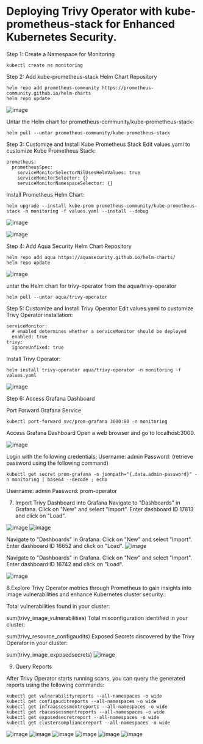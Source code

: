 # Deploying Trivy Operator with kube-prometheus-stack for Enhanced Kubernetes Security.

Step 1: Create a Namespace for Monitoring
```
kubectl create ns monitoring
```

Step 2: Add kube-prometheus-stack Helm Chart Repository


```
helm repo add prometheus-community https://prometheus-community.github.io/helm-charts
helm repo update
```

![image](https://github.com/vijaybiradar/Trivy-Operator-in-Kubernetes-Cluster./assets/38376802/dc1f1a9b-e2b1-4c3a-b3f1-656936c1145d)

Untar the Helm chart for prometheus-community/kube-prometheus-stack:

```
helm pull --untar prometheus-community/kube-prometheus-stack
```


Step 3: Customize and Install Kube Prometheus Stack
Edit values.yaml to customize Kube Prometheus Stack:
```
prometheus:
  prometheusSpec:
    serviceMonitorSelectorNilUsesHelmValues: true
    serviceMonitorSelector: {}
    serviceMonitorNamespaceSelector: {}
```

Install Prometheus Helm Chart:

```
helm upgrade --install kube-prom prometheus-community/kube-prometheus-stack -n monitoring -f values.yaml --install --debug 
```

![image](https://github.com/vijaybiradar/Trivy-Operator-in-Kubernetes-Cluster./assets/38376802/f4eb40f5-88bb-44f9-a2cb-d52b060822f3)

![image](https://github.com/vijaybiradar/Trivy-Operator-in-Kubernetes-Cluster./assets/38376802/c65769e6-4d2d-4603-98c1-457ad2d8abee)



Step 4: Add Aqua Security Helm Chart Repository

```
helm repo add aqua https://aquasecurity.github.io/helm-charts/
helm repo update
```

![image](https://github.com/vijaybiradar/Trivy-Operator-in-Kubernetes-Cluster./assets/38376802/ed6853b2-6709-4d2f-a844-47f608c247c6)

untar the Helm chart for trivy-operator from the aqua/trivy-operator

```
helm pull --untar aqua/trivy-operator
```

Step 5: Customize and Install Trivy Operator
Edit values.yaml to customize Trivy Operator installation:
```
serviceMonitor:
  # enabled determines whether a serviceMonitor should be deployed
  enabled: true
trivy:
  ignoreUnfixed: true
```

Install Trivy Operator:

```
helm install trivy-operator aqua/trivy-operator -n monitoring -f values.yaml
```

![image](https://github.com/vijaybiradar/Trivy-Operator-in-Kubernetes-Cluster./assets/38376802/28334278-d6e7-4211-a638-fc2147657b15)

Step 6: Access Grafana Dashboard

Port Forward Grafana Service
```
kubectl port-forward svc/prom-grafana 3000:80 -n monitoring
```
Access Grafana Dashboard
Open a web browser and go to localhost:3000.

![image](https://github.com/vijaybiradar/Trivy-Operator-in-Kubernetes-Cluster./assets/38376802/6c9bcae2-a693-4e83-b02b-6e84cdc11dba)

Login with the following credentials:
Username: admin
Password: (retrieve password using the following command)
```
kubectl get secret prom-grafana -o jsonpath="{.data.admin-password}" -n monitoring | base64 --decode ; echo
```
Username: admin
Password: prom-operator


7. Import Trivy Dashboard into Grafana
Navigate to "Dashboards" in Grafana.
Click on "New" and select "Import".
Enter dashboard ID 17813 and click on "Load".

![image](https://github.com/vijaybiradar/Trivy-Operator-in-Kubernetes-Cluster./assets/38376802/e55a2a88-54b1-4f74-be75-1ca6ecafc92e)
![image](https://github.com/vijaybiradar/Trivy-Operator-in-Kubernetes-Cluster./assets/38376802/33eed199-0a20-4cc4-81fb-5ab6b4ccfee4)


Navigate to "Dashboards" in Grafana.
Click on "New" and select "Import".
Enter dashboard ID 16652 and click on "Load".
![image](https://github.com/vijaybiradar/Trivy-Operator-in-Kubernetes-Cluster./assets/38376802/fbed4ebe-9da8-4e4b-ba0d-6f3cc4c4ba27)

Navigate to "Dashboards" in Grafana.
Click on "New" and select "Import".
Enter dashboard ID 16742 and click on "Load".

![image](https://github.com/vijaybiradar/Trivy-Operator-in-Kubernetes-Cluster./assets/38376802/68f13f6d-2ff2-4703-a019-f2e4dee9e937)



8.Explore Trivy Operator metrics through Prometheus to gain insights into image vulnerabilities and enhance Kubernetes cluster security.:

Total vulnerabilities found in your cluster:

sum(trivy_image_vulnerabilities)
Total misconfiguration identified in your cluster:

sum(trivy_resource_configaudits)
Exposed Secrets discovered by the Trivy Operator in your cluster:

sum(trivy_image_exposedsecrets)
![image](https://github.com/vijaybiradar/Trivy-Operator-in-Kubernetes-Cluster./assets/38376802/3839d47a-ff87-4550-b661-c289a26ddc44)




9. Query Reports

After Trivy Operator starts running scans, you can query the generated reports using the following commands:

```
kubectl get vulnerabilityreports --all-namespaces -o wide
kubectl get configauditreports --all-namespaces -o wide
kubectl get infraassessmentreports --all-namespaces -o wide
kubectl get rbacassessmentreports --all-namespaces -o wide
kubectl get exposedsecretreport --all-namespaces -o wide
kubectl get clustercompliancereport --all-namespaces -o wide
```

![image](https://github.com/vijaybiradar/Trivy-Operator-in-Kubernetes-Cluster./assets/38376802/55490760-843d-4484-bb7b-53b9c725a9d5)
![image](https://github.com/vijaybiradar/Trivy-Operator-in-Kubernetes-Cluster./assets/38376802/6e0a2efa-ed0f-4101-bd92-9a0a4a492e2e)
![image](https://github.com/vijaybiradar/Trivy-Operator-in-Kubernetes-Cluster./assets/38376802/54bfe814-239e-4a06-a029-e26aecb1f481)
![image](https://github.com/vijaybiradar/Trivy-Operator-in-Kubernetes-Cluster./assets/38376802/f8287508-64dd-4905-8a80-13f28a8f1192)
![image](https://github.com/vijaybiradar/Trivy-Operator-in-Kubernetes-Cluster./assets/38376802/191ae33f-4c12-444b-b9de-7dcc33ed4c44)
![image](https://github.com/vijaybiradar/Trivy-Operator-in-Kubernetes-Cluster./assets/38376802/8cefac58-4d9a-4f9e-9f0e-7a5569da4fff)





